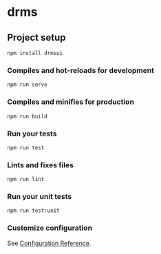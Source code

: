 <!--
 * @Description: 
 * @Version: 2.0
 * @Autor: czklove
 * @Date: 2019-11-11 10:07:55
 * @LastEditors: czklove
 * @LastEditTime: 2019-11-18 16:11:27
 -->
# drms

## Project setup
```
npm install drmsui
```

### Compiles and hot-reloads for development
```
npm run serve
```

### Compiles and minifies for production
```
npm run build
```

### Run your tests
```
npm run test
```

### Lints and fixes files
```
npm run lint
```

### Run your unit tests
```
npm run test:unit
```

### Customize configuration
See [Configuration Reference](https://cli.vuejs.org/config/).
